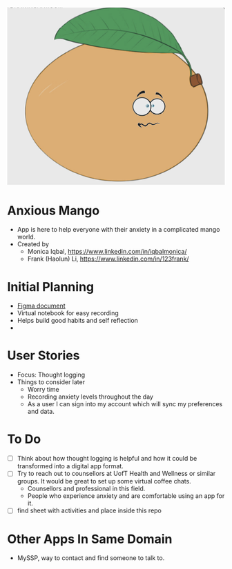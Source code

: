 ![Anxious Mango Mascot](./images/mascot-1.png)

# Anxious Mango
- App is here to help everyone with their anxiety in a complicated mango world.
- Created by 
    - Monica Iqbal, https://www.linkedin.com/in/iqbalmonica/
    - Frank (Haolun) Li, https://www.linkedin.com/in/123frank/

# Initial Planning 
- [Figma document](https://www.figma.com/files/team/894624381769679217/Anxious-Mango)
- Virtual notebook for easy recording
- Helps build good habits and self reflection
- 

# User Stories
- Focus: Thought logging
- Things to consider later
  - Worry time
  - Recording anxiety levels throughout the day
  - As a user I can sign into my account which will sync my preferences and data. 

# To Do 
- [ ] Think about how thought logging is helpful and how it could be transformed into a digital app format.
- [ ] Try to reach out to counsellors at UofT Health and Wellness or similar groups. It would be great to set up some virtual coffee chats.
    - Counsellors and professional in this field.
    - People who experience anxiety and are comfortable using an app for it.
- [ ] find sheet with activities and place inside this repo

# Other Apps In Same Domain
- MySSP, way to contact and find someone to talk to.
